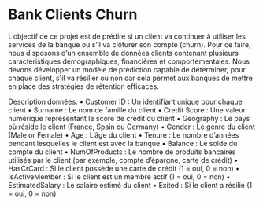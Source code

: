 # Bank Clients Churn
L’objectif de ce projet est de prédire si un client va continuer à utiliser les services de la banque ou s’il va clôturer son compte (churn). Pour ce faire, nous disposons d’un ensemble de données clients contenant plusieurs caractéristiques démographiques, financières et comportementales. Nous devons développer un modèle de prédiction capable de déterminer, pour chaque client, s'il va résilier ou non car cela permet aux banques de mettre en place des stratégies de rétention efficaces.

Description données:
•   Customer ID : Un identifiant unique pour chaque client
•   Surname : Le nom de famille du client
•   Credit Score : Une valeur numérique représentant le score de crédit du client
•   Geography : Le pays où réside le client (France, Spain ou Germany)
•   Gender : Le genre du client (Male or Female)
•   Age : L’âge du client
•   Tenure : Le nombre d’années pendant lesquelles le client est avec la banque
•   Balance : Le solde du compte du client
•   NumOfProducts : Le nombre de produits bancaires utilisés par le client (par exemple, compte d’épargne, carte de crédit)
•   HasCrCard : Si le client possède une carte de crédit (1 = oui, 0 = non)
•   IsActiveMember : Si le client est un membre actif (1 = oui, 0 = non)
•   EstimatedSalary : Le salaire estimé du client
•   Exited : Si le client a résilié (1 = oui, 0 = non)
